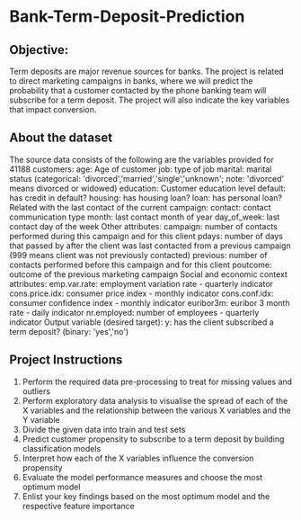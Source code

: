 # Bank-Term-Deposit-Prediction

## Objective: 

Term deposits are major revenue sources for banks. The project is related to direct marketing
campaigns in banks, where we will predict the probability that a customer contacted by the phone banking
team will subscribe for a term deposit. The project will also indicate the key variables that impact
conversion.

## About the dataset

The source data consists of the following are the variables provided for 41188 customers:
age: Age of customer
job: type of job
marital: marital status (categorical: 'divorced','married','single','unknown'; note: 'divorced' means divorced
or widowed)
education: Customer education level
default: has credit in default?
housing: has housing loan?
loan: has personal loan?
Related with the last contact of the current campaign:
contact: contact communication type
month: last contact month of year
day_of_week: last contact day of the week
Other attributes:
campaign: number of contacts performed during this campaign and for this client
pdays: number of days that passed by after the client was last contacted from a previous campaign (999
means client was not previously contacted)
previous: number of contacts performed before this campaign and for this client
poutcome: outcome of the previous marketing campaign
Social and economic context attributes:
emp.var.rate: employment variation rate - quarterly indicator
cons.price.idx: consumer price index - monthly indicator
cons.conf.idx: consumer confidence index - monthly indicator
euribor3m: euribor 3 month rate - daily indicator
nr.employed: number of employees - quarterly indicator
Output variable (desired target):
y: has the client subscribed a term deposit? (binary: 'yes','no')

## Project Instructions
1. Perform the required data pre-processing to treat for missing values and outliers
2. Perform exploratory data analysis to visualise the spread of each of the X variables and the
relationship between the various X variables and the Y variable
3. Divide the given data into train and test sets
4. Predict customer propensity to subscribe to a term deposit by building classification models
5. Interpret how each of the X variables influence the conversion propensity
6. Evaluate the model performance measures and choose the most optimum model
7. Enlist your key findings based on the most optimum model and the respective feature importance
